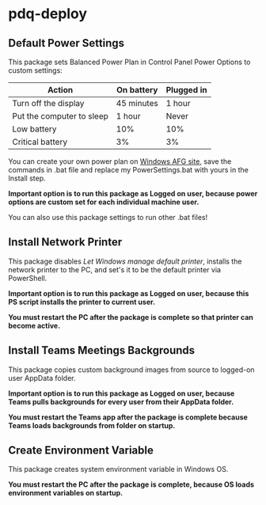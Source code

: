 # pdq-deploy

## Default Power Settings

This package sets Balanced Power Plan in Control Panel Power Options to custom settings:

Action | On battery | Plugged in
------------ | ------------- | -------------
Turn off the display | 45 minutes | 1 hour
Put the computer to sleep | 1 hour | Never
Low battery | 10% | 10%
Critical battery | 3% | 3%

You can create your own power plan on [Windows AFG site](https://www.windowsafg.com/power10.html), save the commands in .bat file and replace my PowerSettings.bat with yours in the Install step.

**Important option is to run this package as Logged on user, because power options are custom set for each individual machine user.**

You can also use this package settings to run other .bat files!

## Install Network Printer

This package disables *Let Windows manage default printer*, installs the network printer to the PC, and set's it to be the default printer via PowerShell.

**Important option is to run this package as Logged on user, because this PS script installs the printer to current user.**

**You must restart the PC after the package is complete so that printer can become active.**

## Install Teams Meetings Backgrounds

This package copies custom background images from source to logged-on user AppData folder.

**Important option is to run this package as Logged on user, because Teams pulls backgrounds for every user from their AppData folder.**

**You must restart the Teams app after the package is complete because Teams loads backgrounds from folder on startup.**

## Create Environment Variable

This package creates system environment variable in Windows OS.

**You must restart the PC after the package is complete, because OS loads environment variables on startup.**
